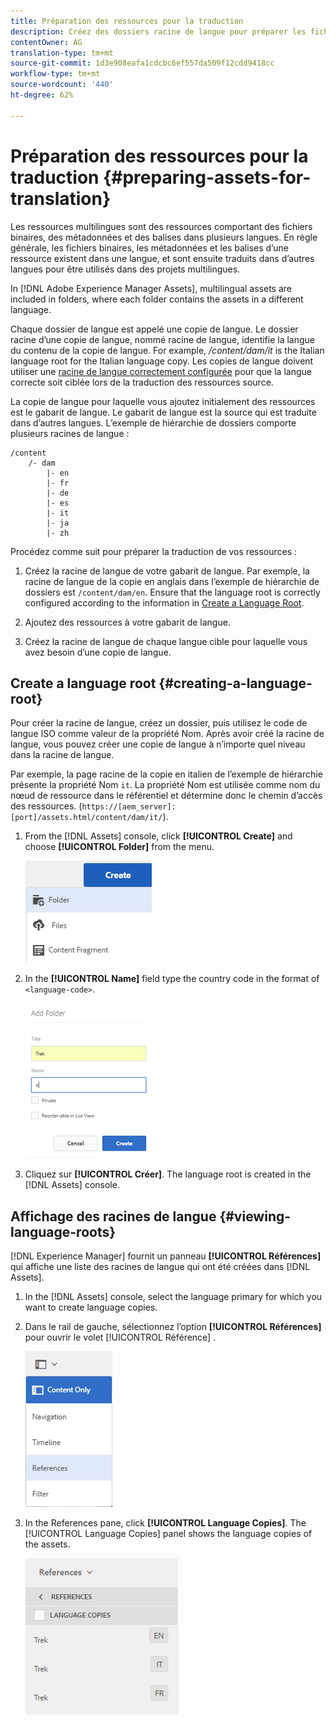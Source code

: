 ```yaml
---
title: Préparation des ressources pour la traduction
description: Créez des dossiers racine de langue pour préparer les fichiers à la traduction afin de prendre en charge les fichiers multilingues.
contentOwner: AG
translation-type: tm+mt
source-git-commit: 1d3e908eafa1cdcbc6ef557da509f12cdd9418cc
workflow-type: tm+mt
source-wordcount: '440'
ht-degree: 62%

---
```



# Préparation des ressources pour la traduction {#preparing-assets-for-translation}

Les ressources multilingues sont des ressources comportant des fichiers binaires, des métadonnées et des balises dans plusieurs langues. En règle générale, les fichiers binaires, les métadonnées et les balises d’une ressource existent dans une langue, et sont ensuite traduits dans d’autres langues pour être utilisés dans des projets multilingues.

In [!DNL Adobe Experience Manager Assets], multilingual assets are included in folders, where each folder contains the assets in a different language.

Chaque dossier de langue est appelé une copie de langue. Le dossier racine d’une copie de langue, nommé racine de langue, identifie la langue du contenu de la copie de langue. For example, */content/dam/it* is the Italian language root for the Italian language copy. Les copies de langue doivent utiliser une [racine de langue correctement configurée](preparing-assets-for-translation.md#creating-a-language-root) pour que la langue correcte soit ciblée lors de la traduction des ressources source.

La copie de langue pour laquelle vous ajoutez initialement des ressources est le gabarit de langue. Le gabarit de langue est la source qui est traduite dans d’autres langues. L’exemple de hiérarchie de dossiers comporte plusieurs racines de langue :

```shell
/content
    /- dam
        |- en
        |- fr
        |- de
        |- es
        |- it
        |- ja
        |- zh
```

Procédez comme suit pour préparer la traduction de vos ressources :

1. Créez la racine de langue de votre gabarit de langue. Par exemple, la racine de langue de la copie en anglais dans l’exemple de hiérarchie de dossiers est `/content/dam/en`. Ensure that the language root is correctly configured according to the information in [Create a Language Root](preparing-assets-for-translation.md#creating-a-language-root).

1. Ajoutez des ressources à votre gabarit de langue.
1. Créez la racine de langue de chaque langue cible pour laquelle vous avez besoin d’une copie de langue.

## Create a language root {#creating-a-language-root}

Pour créer la racine de langue, créez un dossier, puis utilisez le code de langue ISO comme valeur de la propriété Nom. Après avoir créé la racine de langue, vous pouvez créer une copie de langue à n’importe quel niveau dans la racine de langue.

Par exemple, la page racine de la copie en italien de l’exemple de hiérarchie présente la propriété Nom `it`. La propriété Nom est utilisée comme nom du nœud de ressource dans le référentiel et détermine donc le chemin d’accès des ressources. (`https://[aem_server]:[port]/assets.html/content/dam/it/`).

1. From the [!DNL Assets] console, click **[!UICONTROL Create]** and choose **[!UICONTROL Folder]** from the menu.

   ![Créer un dossier](assets/Create-folder.png)

1. In the **[!UICONTROL Name]** field type the country code in the format of `<language-code>`.

   ![Ajouter le code de langue dans le dossier](assets/Add-language-code-in-folder.png)

1. Cliquez sur **[!UICONTROL Créer]**. The language root is created in the [!DNL Assets] console.

## Affichage des racines de langue {#viewing-language-roots}

[!DNL Experience Manager] fournit un panneau **[!UICONTROL Références]** qui affiche une liste des racines de langue qui ont été créées dans [!DNL Assets].

1. In the [!DNL Assets] console, select the language primary for which you want to create language copies.
1. Dans le rail de gauche, sélectionnez l’option **[!UICONTROL Références]** pour ouvrir le volet [!UICONTROL Référence] .

   ![chlimage_1-122](assets/chlimage_1-122.png)

1. In the References pane, click **[!UICONTROL Language Copies]**. The [!UICONTROL Language Copies] panel shows the language copies of the assets.

   ![copies de langue](assets/lang-copy2.png)
